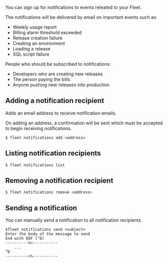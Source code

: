 You can sign up for notifications to events releated to your Fleet.

The notifications will be delivered by email on important events such as:

 - Weekly usage report
 - Billing alarm threshold exceeded
 - Release creation failure
 - Creating an environment
 - Loading a release
 - SQL script failure

People who should be subscribed to notifications:

 - Developers who are creating new releases
 - The person paying the bills
 - Anyone pushing new releases into production

Adding a notification recipient
----

Adds an email address to receive notification emails.

On adding an address, a confirmation will be sent which must be accepted to
begin receiving notifications.

```
$ fleet notifications add <address>
```

Listing notification recipients
----

```
$ fleet notifications list
```

Removing a notification recipient
----

```
$ fleet notifications remove <address>
```

Sending a notification
----

You can manually send a notification to all notification recipients.

```
$fleet notifications send <subject>
Enter the body of the message to send
End with EOF (^D)
----------%<-----------
    ...
^D
---------->%-----------
```
